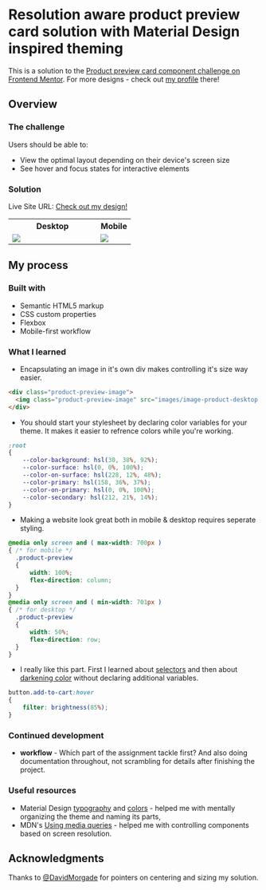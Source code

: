 # Resolution aware product preview card solution with Material Design inspired theming

This is a solution to the [Product preview card component challenge on Frontend Mentor](https://www.frontendmentor.io/challenges/product-preview-card-component-GO7UmttRfa).
For more designs - check out [my profile](https://www.frontendmentor.io/profile/Fobya7) there!

## Overview

### The challenge

Users should be able to:

- View the optimal layout depending on their device's screen size
- See hover and focus states for interactive elements

### Solution

Live Site URL: [Check out my design!](https://zofia-mm.github.io/product-preview-card-component-main/)

<table>
  <tr>
    <th>Desktop</th>
    <th>Mobile</th>
  </tr>
  <tr>
    <td width="72%"> <img src="readme/screenshot-desktop.jpeg"> </td>
    <td width="28%"> <img src="readme/screenshot-mobile.jpeg"> </td>
  </tr>
</table>

## My process

### Built with

- Semantic HTML5 markup
- CSS custom properties
- Flexbox
- Mobile-first workflow

### What I learned

- Encapsulating an image in it's own div makes controlling it's size way easier.

```html
<div class="product-preview-image">
  <img class="product-preview-image" src="images/image-product-desktop.jpg">
</div>
```

- You should start your stylesheet by declaring color variables for your theme. It makes it easier to refrence colors while you're working.

```css
:root
{
    --color-background: hsl(30, 38%, 92%);
    --color-surface: hsl(0, 0%, 100%);
    --color-on-surface: hsl(228, 12%, 48%);
    --color-primary: hsl(158, 36%, 37%);
    --color-on-primary: hsl(0, 0%, 100%);
    --color-secondary: hsl(212, 21%, 14%);
}
```

- Making a website look great both in mobile & desktop requires seperate styling.
```css
@media only screen and ( max-width: 700px )
{ /* for mobile */
  .product-preview
  {
      width: 100%;
      flex-direction: column;
  }
}
@media only screen and ( min-width: 701px )
{ /* for desktop */
  .product-preview
  {
      width: 50%;
      flex-direction: row;
  }
}
```

- I really like this part. First I learned about [selectors](https://www.w3schools.com/cssref/sel_hover.asp) and then about [darkening color](https://stackoverflow.com/questions/1625681/dynamically-change-color-to-lighter-or-darker-by-percentage-css) without declaring additional variables.

```css
button.add-to-cart:hover
{
    filter: brightness(85%);
}
```

### Continued development

- **workflow** - Which part of the assignment tackle first? And also doing documentation throughout, not scrambling for details after finishing the project.

### Useful resources

- Material Design [typography](https://material.io/design/typography/the-type-system.html) and [colors](https://material.io/design/color/the-color-system.html) - helped me with mentally organizing the theme and naming its parts,
- MDN's [Using media queries](https://developer.mozilla.org/en-US/docs/Web/CSS/Media_Queries/Using_media_queries) - helped me with controlling components based on screen resolution.

## Acknowledgments

Thanks to [@DavidMorgade](https://www.frontendmentor.io/profile/DavidMorgade) for pointers on centering and sizing my solution.
